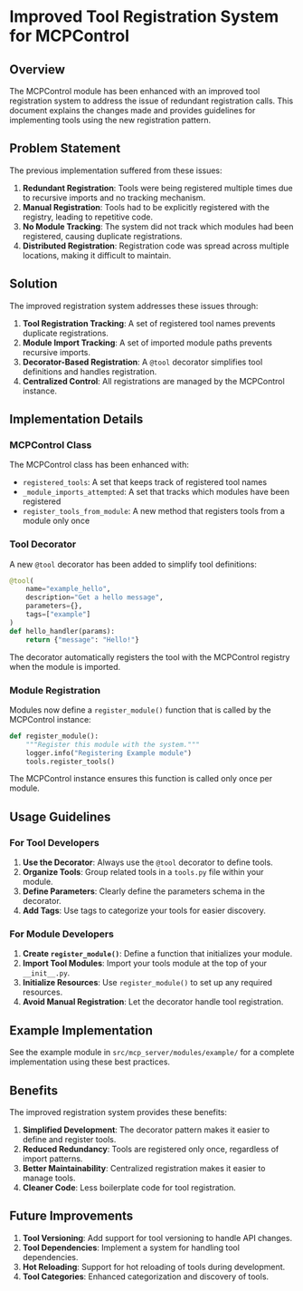 # Improved Tool Registration System for MCPControl

## Overview

The MCPControl module has been enhanced with an improved tool registration system to address the issue of redundant registration calls. This document explains the changes made and provides guidelines for implementing tools using the new registration pattern.

## Problem Statement

The previous implementation suffered from these issues:

1. **Redundant Registration**: Tools were being registered multiple times due to recursive imports and no tracking mechanism.
2. **Manual Registration**: Tools had to be explicitly registered with the registry, leading to repetitive code.
3. **No Module Tracking**: The system did not track which modules had been registered, causing duplicate registrations.
4. **Distributed Registration**: Registration code was spread across multiple locations, making it difficult to maintain.

## Solution

The improved registration system addresses these issues through:

1. **Tool Registration Tracking**: A set of registered tool names prevents duplicate registrations.
2. **Module Import Tracking**: A set of imported module paths prevents recursive imports.
3. **Decorator-Based Registration**: A `@tool` decorator simplifies tool definitions and handles registration.
4. **Centralized Control**: All registrations are managed by the MCPControl instance.

## Implementation Details

### MCPControl Class

The MCPControl class has been enhanced with:

- `registered_tools`: A set that keeps track of registered tool names
- `_module_imports_attempted`: A set that tracks which modules have been registered
- `register_tools_from_module`: A new method that registers tools from a module only once

### Tool Decorator

A new `@tool` decorator has been added to simplify tool definitions:

```python
@tool(
    name="example_hello",
    description="Get a hello message",
    parameters={},
    tags=["example"]
)
def hello_handler(params):
    return {"message": "Hello!"}
```

The decorator automatically registers the tool with the MCPControl registry when the module is imported.

### Module Registration

Modules now define a `register_module()` function that is called by the MCPControl instance:

```python
def register_module():
    """Register this module with the system."""
    logger.info("Registering Example module")
    tools.register_tools()
```

The MCPControl instance ensures this function is called only once per module.

## Usage Guidelines

### For Tool Developers

1. **Use the Decorator**: Always use the `@tool` decorator to define tools.
2. **Organize Tools**: Group related tools in a `tools.py` file within your module.
3. **Define Parameters**: Clearly define the parameters schema in the decorator.
4. **Add Tags**: Use tags to categorize your tools for easier discovery.

### For Module Developers

1. **Create `register_module()`**: Define a function that initializes your module.
2. **Import Tool Modules**: Import your tools module at the top of your `__init__.py`.
3. **Initialize Resources**: Use `register_module()` to set up any required resources.
4. **Avoid Manual Registration**: Let the decorator handle tool registration.

## Example Implementation

See the example module in `src/mcp_server/modules/example/` for a complete implementation using these best practices.

## Benefits

The improved registration system provides these benefits:

1. **Simplified Development**: The decorator pattern makes it easier to define and register tools.
2. **Reduced Redundancy**: Tools are registered only once, regardless of import patterns.
3. **Better Maintainability**: Centralized registration makes it easier to manage tools.
4. **Cleaner Code**: Less boilerplate code for tool registration.

## Future Improvements

1. **Tool Versioning**: Add support for tool versioning to handle API changes.
2. **Tool Dependencies**: Implement a system for handling tool dependencies.
3. **Hot Reloading**: Support for hot reloading of tools during development.
4. **Tool Categories**: Enhanced categorization and discovery of tools.
